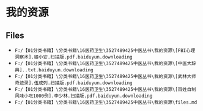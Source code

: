 # 我的资源

## Files

- `F:/【01分类书籍】\分类书籍\16医药卫生\3527489425中医丛书\我的资源\[FBI心理洞察术].姬小安.扫描版.pdf.baiduyun.downloading`
- `F:/【01分类书籍】\分类书籍\16医药卫生\3527489425中医丛书\我的资源\[中医大辞典]..txt.baiduyun.downloading`
- `F:/【01分类书籍】\分类书籍\16医药卫生\3527489425中医丛书\我的资源\[武林大师奇迹录].伍成列.扫描版.pdf.baiduyun.downloading`
- `F:/【01分类书籍】\分类书籍\16医药卫生\3527489425中医丛书\我的资源\[百姓自制风味小吃1000例].李少林.扫描版.pdf.baiduyun.downloading`
- `F:/【01分类书籍】\分类书籍\16医药卫生\3527489425中医丛书\我的资源\files.md`
